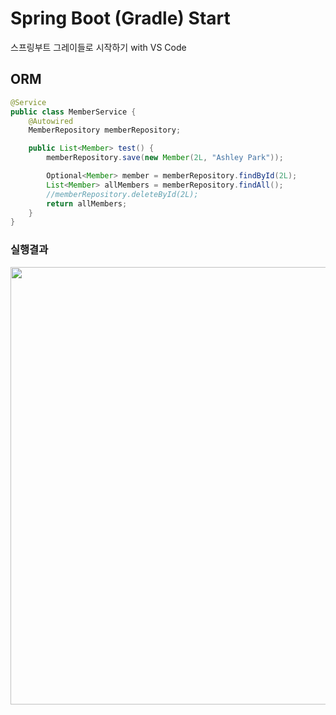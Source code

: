 # Spring Boot (Gradle) Start
스프링부트 그레이들로 시작하기 with VS Code

## ORM
```java
@Service
public class MemberService {
    @Autowired
    MemberRepository memberRepository;

    public List<Member> test() {
        memberRepository.save(new Member(2L, "Ashley Park"));

        Optional<Member> member = memberRepository.findById(2L);
        List<Member> allMembers = memberRepository.findAll();
        //memberRepository.deleteById(2L);
        return allMembers;
    }
}
```

### 실행결과
<img src="https://raw.githubusercontent.com/hugoMGSung/study-springboot/main/Images/springboot004.png" width="700" />

